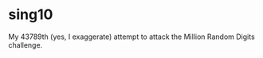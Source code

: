 sing10
======

My 43789th (yes, I exaggerate) attempt to attack the Million Random Digits challenge.

